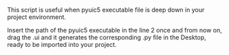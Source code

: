 This script is useful when pyuic5 executable file is deep down in your project environment.

Insert the path of the pyuic5 executable in the line 2 once and from now on, drag the .ui and it generates the corresponding .py file in the Desktop, ready to be imported into your project.